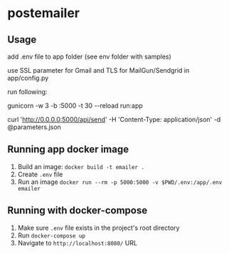 # postemailer

## Usage

add .env file to app folder (see env folder with samples)

use SSL parameter for Gmail and TLS for MailGun/Sendgrid in app/config.py

run following: 

gunicorn -w 3 -b :5000 -t 30 --reload run:app

curl 'http://0.0.0.0:5000/api/send' -H 'Content-Type: application/json' -d @parameters.json

## Running app docker image

1. Build an image: `docker build -t emailer .`
2. Create `.env` file
3. Run an image `docker run --rm -p 5000:5000 -v $PWD/.env:/app/.env emailer`

## Running with docker-compose

1. Make sure `.env` file exists in the project's root directory
2. Run `docker-compose up`
3. Navigate to `http://localhost:8080/` URL